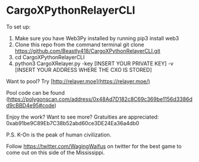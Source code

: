 # CargoXPythonRelayerCLI

To set up:

1) Make sure you have Web3Py installed by running pip3 install web3
2) Clone this repo from the command terminal
    git clone https://github.com/Beastly418/CargoXPythonRelayerCLI.git
3) cd CargoXPythonRelayerCLI
4) python3 CargoXRelayer.py -key [INSERT YOUR PRIVATE KEY] -v [INSERT YOUR ADDRESS WHERE THE CXO IS STORED]

Want to pool?  Try [http://relayer.moe](https://relayer.moe/)

Pool code can be found (https://polygonscan.com/address/0x48Ad7D182c8C69c369be1156d3386dd9cBBD4e95#code)

Enjoy the work?  Want to see more?  Gratuities are appreciated: 0xab91be9C89Eb7C38b52abd60ce3DE24Ea36a4db0

P.S. K-On is the peak of human civilization.

Follow https://twitter.com/WagingWaifus on twitter for the best game to come out on this side of the Mississippi.

